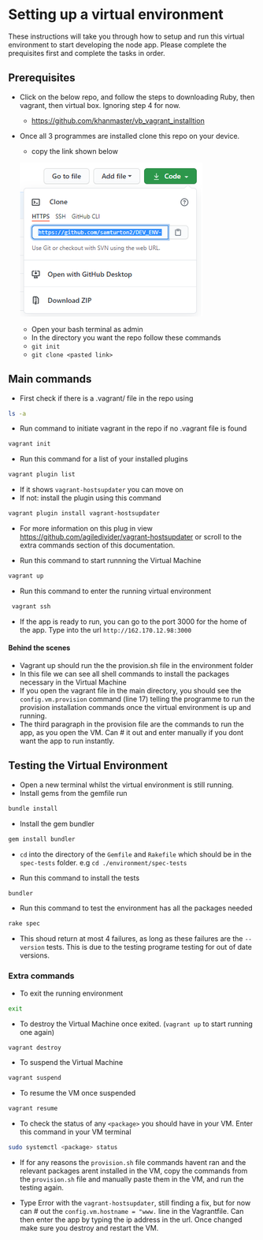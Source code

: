 # Setting up a virtual environment
These instructions will take you through how to setup and run this virtual environment to start developing the node app. Please complete the prequisites first and complete the tasks in order.

## Prerequisites
- Click on the below repo, and follow the steps to downloading Ruby, then vagrant, then virtual box. Ignoring step 4 for now.
  -  https://github.com/khanmaster/vb_vagrant_installtion

- Once all 3 programmes are installed clone this repo on your device.
    - copy the link shown below
    
     ![](img/clone_repo.png)
    - Open your bash terminal as admin
    - In the directory you want the repo follow these commands
    - `git init`
    - `git clone <pasted link>`


## Main commands
- First check if there is a .vagrant/ file in the repo using
```bash
ls -a
```
- Run command to initiate vagrant in the repo if no .vagrant file is found
```bash
vagrant init
```

- Run this command for a list of your installed plugins
```bash
vagrant plugin list
```

- If it shows `vagrant-hostsupdater` you can move on
- If not: install the plugin using this command
```bash
vagrant plugin install vagrant-hostsupdater
```
- For more information on this plug in view https://github.com/agiledivider/vagrant-hostsupdater or scroll to the extra commands section of this documentation.

- Run this command to start runnning the Virtual Machine
```bash
vagrant up
```

- Run this command to enter the running virtual environment
```bash
 vagrant ssh
```

- If the app is ready to run, you can go to the port 3000 for the home of the app. Type into the url `http://162.170.12.98:3000`

#### Behind the scenes
- Vagrant up should run the the provision.sh file in the environment folder
- In this file we can see all shell commands to install the packages necessary in the Virtual Machine
- If you open the vagrant file in the main directory, you should see the `config.vm.provision` command (line 17)  telling the programme to run the provision installation commands once the virtual environment is up and running.
- The third paragraph in the provision file are the commands to run the app, as you open the VM. Can # it out and enter manually if you dont want the app to run instantly.

## Testing the Virtual Environment
- Open a new terminal whilst the virtual environment is still running.
- Install gems from the gemfile run
```bash
bundle install
```
- Install the gem bundler
```bash
gem install bundler
```
- `cd` into the directory of the `Gemfile` and `Rakefile` which should be in the `spec-tests` folder. e.g  `cd ./environment/spec-tests`

- Run this command to install the tests
```bash
bundler
```

- Run this command to test the environment has all the packages needed
```bash
rake spec
```

- This shoud return at most 4 failures, as long as these failures are the `--version` tests. This is due to the testing programe testing for out of date versions.

### Extra commands
- To exit the running environment
```bash
exit
```

- To destroy the Virtual Machine once exited. (`vagrant up` to start running one again)
```bash
vagrant destroy
```

- To suspend the Virtual Machine
```bash
vagrant suspend
```

- To resume the VM once suspended 
```bash
vagrant resume
```

- To check the status of any `<package>` you should have in your VM. Enter this command in your VM terminal
```bash
sudo systemctl <package> status
```

- If for any reasons the `provision.sh` file commands havent ran and the relevant packages arent installed in the VM, copy the commands from the `provision.sh` file and manually paste them in the VM, and run the testing again.

- Type Error with the `vagrant-hostsupdater`, still finding a fix, but for now can # out the `config.vm.hostname = "www.` line in the Vagrantfile. Can then enter the app by typing the ip address in the url. Once changed make sure you destroy and restart the VM.
